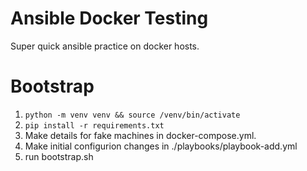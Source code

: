 # Ansible Docker Testing
Super quick ansible practice on docker hosts.

# Bootstrap
1. `python -m venv venv && source /venv/bin/activate`
2. `pip install -r requirements.txt`
3. Make details for fake machines in docker-compose.yml.
4. Make initial configurion changes in ./playbooks/playbook-add.yml
5. run bootstrap.sh

